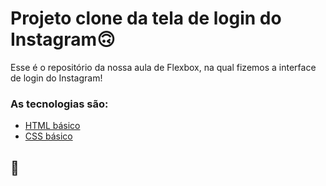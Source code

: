 # Projeto clone da tela de login do Instagram🙃

Esse é o repositório da nossa aula de Flexbox, na qual fizemos a interface de login do Instagram! 

### As tecnologias são:

* [HTML básico](https://www.w3schools.com/html/)
* [CSS básico](https://developer.mozilla.org/pt-BR/docs/Web/CSS)

## 🚀
